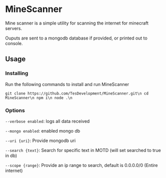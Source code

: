 # MineScanner

Mine scanner is a simple utility for scanning the internet for minecraft servers.

Ouputs are sent to a mongodb database if provided, or printed out to console.

## Usage

### Installing

Run the following commands to install and run MineScanner

`git clone https://github.com/TesDevelopment/MineScanner.git\n
cd MineScanner\n
npm i\n
node .\n`


### Options

`--verbose enabled`: logs all data received

`--mongo enabled`: enabled mongo db

`--uri {uri}`: Provide mongodb uri

`--search {text}`: Search for specific text in MOTD (will set searched to true in db)

`--scope {range}`: Provide an ip range to search, default is 0.0.0.0/0 (Entire internet)
